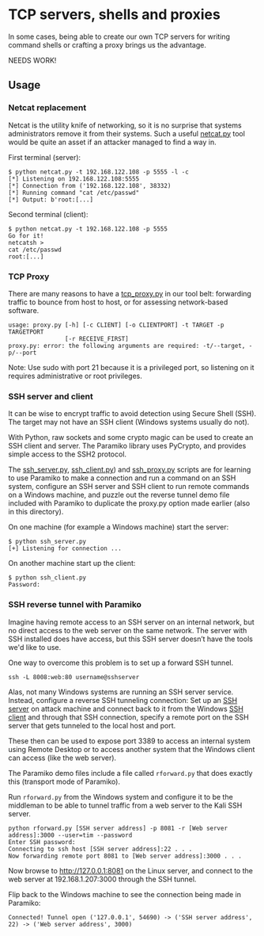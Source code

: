 # TCP servers, shells and proxies

In some cases, being able to create our own TCP servers for writing command shells or crafting a proxy brings us the advantage.

NEEDS WORK!

## Usage

### Netcat replacement

Netcat is the utility knife of networking, so it is no surprise that systems administrators remove it from their systems. Such a useful [netcat.py](netcat.py) tool would be quite an asset if an attacker managed to find a way in.

First terminal (server):

```shell
$ python netcat.py -t 192.168.122.108 -p 5555 -l -c                  
[*] Listening on 192.168.122.108:5555
[*] Connection from ('192.168.122.108', 38332)
[*] Running command "cat /etc/passwd"
[*] Output: b'root:[...]
```

Second terminal (client):

```shell
$ python netcat.py -t 192.168.122.108 -p 5555
Go for it!
netcatsh > 
cat /etc/passwd
root:[...]
```

### TCP Proxy

There are many reasons to have a [tcp_proxy.py](tcp_proxy.py) in our tool belt: forwarding traffic to bounce from host to host, or for assessing network-based software.

```shell
usage: proxy.py [-h] [-c CLIENT] [-o CLIENTPORT] -t TARGET -p TARGETPORT
                [-r RECEIVE_FIRST]
proxy.py: error: the following arguments are required: -t/--target, -p/--port
```


Note: Use sudo with port 21 because it is a privileged port, so listening on it
requires administrative or root privileges.

### SSH server and client

It can be wise to encrypt traffic to avoid detection using Secure Shell (SSH). The target may not have an SSH client (Windows systems usually do not).

With Python, raw sockets and some crypto magic can be used to create an SSH client and server. The Paramiko library uses PyCrypto, and provides simple access to the SSH2 protocol.

The [ssh_server.py](ssh_server.py), [ssh_client.py](ssh_client.py)) and [ssh_proxy.py](ssh_proxy.py) scripts are for learning to use Paramiko to make a connection and run a command on an SSH system, configure an SSH server and SSH client to run remote commands on a Windows machine, and puzzle out the reverse tunnel demo file included with Paramiko to duplicate the proxy.py option made earlier (also in this directory).

On one machine (for example a Windows machine) start the server:

```shell
$ python ssh_server.py
[+] Listening for connection ... 
```

On another machine start up the client:

```shell
$ python ssh_client.py
Password:
```

### SSH reverse tunnel with Paramiko

Imagine having remote access to an SSH server on an internal network, but no direct access to the web server on the same network. The server with SSH installed does have access, but this SSH server doesn’t have the tools we'd like to use.

One way to overcome this problem is to set up a forward SSH tunnel.

```shell
ssh -L 8008:web:80 username@sshserver
```

Alas, not many Windows systems are running an SSH server service. Instead, configure a reverse SSH tunneling connection: Set up an [SSH server](ssh_server.py) on attack machine and connect back to it from the Windows [SSH client](ssh_client.py) and through that SSH connection, specify a remote port on the SSH server that gets tunneled to the local host and port.

These then can be used to expose port 3389 to access an internal system using Remote Desktop or to access another system that the Windows client can access (like the web server).

The Paramiko demo files include a file called `rforward.py` that does exactly this (transport mode of Paramiko).

Run `rforward.py` from the Windows system and configure it to be the middleman to be able to tunnel traffic from a web server to the Kali SSH server.

```shell
python rforward.py [SSH server address] -p 8081 -r [Web server address]:3000 --user=tim --password
Enter SSH password:
Connecting to ssh host [SSH server address]:22 . . .
Now forwarding remote port 8081 to [Web server address]:3000 . . .
```

Now browse to http://127.0.0.1:8081 on the Linux server, and connect to the web server at
192.168.1.207:3000 through the SSH tunnel.

Flip back to the Windows machine to see the connection being made in Paramiko:

```shell
Connected! Tunnel open ('127.0.0.1', 54690) -> ('SSH server address', 22) -> ('Web server address', 3000)
```

